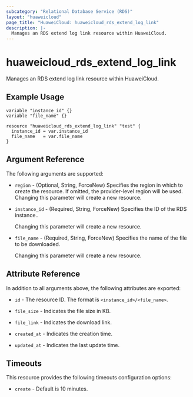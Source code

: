 ```yaml
---
subcategory: "Relational Database Service (RDS)"
layout: "huaweicloud"
page_title: "HuaweiCloud: huaweicloud_rds_extend_log_link"
description: |-
  Manages an RDS extend log link resource within HuaweiCloud.
---
```


# huaweicloud_rds_extend_log_link

Manages an RDS extend log link resource within HuaweiCloud.  

## Example Usage

```hcl
variable "instance_id" {}
variable "file_name" {}

resource "huaweicloud_rds_extend_log_link" "test" {
  instance_id = var.instance_id
  file_name   = var.file_name
}
```

## Argument Reference

The following arguments are supported:

* `region` - (Optional, String, ForceNew) Specifies the region in which to create the resource.
  If omitted, the provider-level region will be used. Changing this parameter will create a new resource.

* `instance_id` - (Required, String, ForceNew) Specifies the ID of the RDS instance..

  Changing this parameter will create a new resource.

* `file_name` - (Required, String, ForceNew) Specifies the name of the file to be downloaded.

  Changing this parameter will create a new resource.

## Attribute Reference

In addition to all arguments above, the following attributes are exported:

* `id` - The resource ID. The format is  `<instance_id>/<file_name>`.

* `file_size` - Indicates the file size in KB.

* `file_link` - Indicates the download link.

* `created_at` - Indicates the creation time.

* `updated_at` - Indicates the last update time.

## Timeouts

This resource provides the following timeouts configuration options:

* `create` - Default is 10 minutes.
